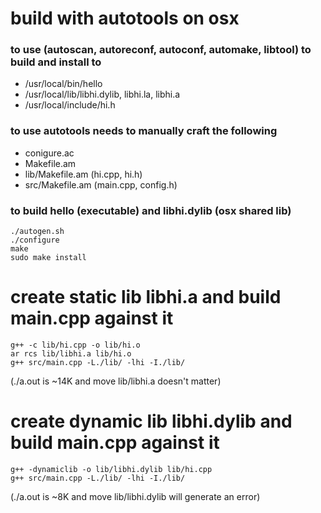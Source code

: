 # build with autotools on osx 
### to use (autoscan, autoreconf, autoconf, automake, libtool) to build and install to 
- /usr/local/bin/hello 
- /usr/local/lib/libhi.dylib, libhi.la, libhi.a
- /usr/local/include/hi.h  

### to use autotools needs to manually craft the following
- conigure.ac
- Makefile.am
- lib/Makefile.am (hi.cpp, hi.h)
- src/Makefile.am (main.cpp, config.h)

### to build hello (executable) and libhi.dylib (osx shared lib)
```
./autogen.sh
./configure
make
sudo make install 
```

# create static lib libhi.a and build main.cpp against it
```
g++ -c lib/hi.cpp -o lib/hi.o
ar rcs lib/libhi.a lib/hi.o
g++ src/main.cpp -L./lib/ -lhi -I./lib/
```
(./a.out is ~14K and move lib/libhi.a doesn't matter)
 
# create dynamic lib libhi.dylib and build main.cpp against it
```
g++ -dynamiclib -o lib/libhi.dylib lib/hi.cpp
g++ src/main.cpp -L./lib/ -lhi -I./lib/
```
(./a.out is ~8K and move lib/libhi.dylib will generate an error)
